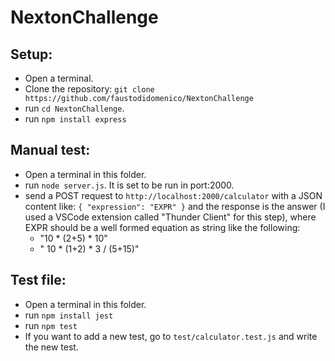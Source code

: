 # NextonChallenge

## Setup:
* Open a terminal.
* Clone the repository: `git clone https://github.com/faustodidomenico/NextonChallenge`
* run `cd NextonChallenge`.
* run `npm install express`

## Manual test:
* Open a terminal in this folder.
* run `node server.js`. It is set to be run in port:2000.
* send a POST request to `http://localhost:2000/calculator` with a JSON content like: `{ "expression": "EXPR" }` and the response is the answer (I used a VSCode extension called "Thunder Client" for this step), where EXPR should be a well formed equation as string like the following:
    - "10 * (2+5) * 10"
    - " 10 * (1+2) * 3 / (5+15)"

## Test file:
* Open a terminal in this folder.
* run `npm install jest`
* run `npm test`
* If you want to add a new test, go to `test/calculator.test.js` and write the new test.
